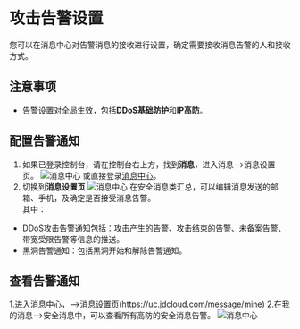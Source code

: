# 攻击告警设置

您可以在消息中心对告警消息的接收进行设置，确定需要接收消息告警的人和接收方式。

## 注意事项
- 告警设置对全局生效，包括**DDoS基础防护**和**IP高防**。

## 配置告警通知
1. 如果已登录控制台，请在控制台右上方，找到**消息**，进入消息-->消息设置页。
![消息中心](https://github.com/jdcloudcom/cn/blob/edit/image/Advanced%20Anti-DDoS/message%2001.png)
或直接登录[消息中心](https://uc.jdcloud.com/message/mine)。
2. 切换到**消息设置页** 
![消息中心](https://github.com/jdcloudcom/cn/blob/edit/image/Advanced%20Anti-DDoS/message%2002.png)
在安全消息类汇总，可以编辑消息发送的邮箱、手机，及确定是否接受消息告警。</BR>
其中：
- DDoS攻击告警通知包括：攻击产生的告警、攻击结束的告警、未备案告警、带宽受限告警等信息的推送。
- 黑洞告警通知：包括黑洞开始和解除告警通知。


## 查看告警通知
1.进入消息中心，-->消息设置页(https://uc.jdcloud.com/message/mine)
2.在我的消息–>安全消息中，可以查看所有高防的安全消息告警。
![消息中心](https://github.com/jdcloudcom/cn/blob/edit/image/Advanced%20Anti-DDoS/message%2003.png)
